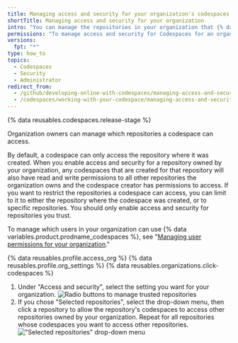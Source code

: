 ```yaml
---
title: Managing access and security for your organization's codespaces
shortTitle: Managing access and security for your organization
intro: "You can manage the repositories in your organization that {% data variables.product.prodname_codespaces %} can access."
permissions: "To manage access and security for Codespaces for an organization, you must be an organization owner."
versions:
  fpt: "*"
type: how_to
topics:
  - Codespaces
  - Security
  - Administrator
redirect_from:
  - /github/developing-online-with-codespaces/managing-access-and-security-for-codespaces
  - /codespaces/working-with-your-codespace/managing-access-and-security-for-codespaces
---
```


{% data reusables.codespaces.release-stage %}

Organization owners can manage which repositories a codespace can access.

By default, a codespace can only access the repository where it was created. When you enable access and security for a repository owned by your organization, any codespaces that are created for that repository will also have read and write permissions to all other repositories the organization owns and the codespace creator has permissions to access. If you want to restrict the repositories a codespace can access, you can limit to it to either the repository where the codespace was created, or to specific repositories. You should only enable access and security for repositories you trust.

To manage which users in your organization can use {% data variables.product.prodname_codespaces %}, see "[Managing user permissions for your organization](/codespaces/managing-codespaces-for-your-organization/managing-user-permissions-for-your-organization)."

{% data reusables.profile.access_org %}
{% data reusables.profile.org_settings %}
{% data reusables.organizations.click-codespaces %}

1. Under "Access and security", select the setting you want for your organization.
   ![Radio buttons to manage trusted repositories](/assets/images/help/settings/codespaces-org-access-and-security-radio-buttons.png)
1. If you chose "Selected repositories", select the drop-down menu, then click a repository to allow the repository's codespaces to access other repositories owned by your organization. Repeat for all repositories whose codespaces you want to access other repositories.
   !["Selected repositories" drop-down menu](/assets/images/help/settings/codespaces-access-and-security-repository-drop-down.png)
